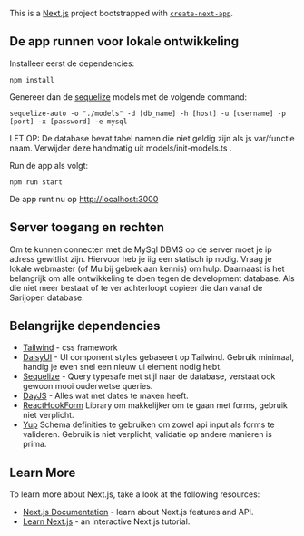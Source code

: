 This is a [Next.js](https://nextjs.org/) project bootstrapped with [`create-next-app`](https://github.com/vercel/next.js/tree/canary/packages/create-next-app).

## De app runnen voor lokale ontwikkeling

Installeer eerst de dependencies:

```
npm install
```

Genereer dan de [sequelize](https://github.com/sequelize/sequelize-auto) models met de volgende command:

```
sequelize-auto -o "./models" -d [db_name] -h [host] -u [username] -p [port] -x [password] -e mysql
```

LET OP: De database bevat tabel namen die niet geldig zijn als js var/functie naam. Verwijder deze handmatig uit models/init-models.ts .

Run de app als volgt:

```
npm run start
```

De app runt nu op [http://localhost:3000](http://localhost:3000)

## Server toegang en rechten

Om te kunnen connecten met de MySql DBMS op de server moet je ip adress gewitlist zijn. Hiervoor heb je iig een statisch ip nodig. Vraag je lokale webmaster (of Mu bij gebrek aan kennis) om hulp.
Daarnaast is het belangrijk om alle ontwikkeling te doen tegen de development database. Als die niet meer bestaat of te ver achterloopt copieer die dan vanaf de Sarijopen database.

## Belangrijke dependencies

- [Tailwind]() - css framework
- [DaisyUI]() - UI component styles gebaseert op Tailwind. Gebruik minimaal, handig je even snel een nieuw ui element nodig hebt.
- [Sequelize]() - Query typesafe met stijl naar de database, verstaat ook gewoon mooi ouderwetse queries.
- [DayJS]() - Alles wat met dates te maken heeft.
- [ReactHookForm]() Library om makkelijker om te gaan met forms, gebruik niet verplicht.
- [Yup]() Schema definities te gebruiken om zowel api input als forms te valideren. Gebruik is niet verplicht, validatie op andere manieren is prima.

## Learn More

To learn more about Next.js, take a look at the following resources:

- [Next.js Documentation](https://nextjs.org/docs) - learn about Next.js features and API.
- [Learn Next.js](https://nextjs.org/learn) - an interactive Next.js tutorial.
